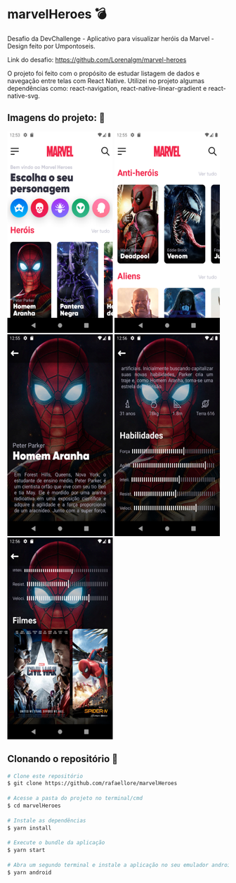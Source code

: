 # marvelHeroes :bomb:
Desafio da DevChallenge - Aplicativo para visualizar heróis da Marvel - Design feito por Umpontoseis.

Link do desafio: https://github.com/Lorenalgm/marvel-heroes

O projeto foi feito com o propósito de estudar listagem de dados e navegação entre telas com React Native. Utilizei no projeto algumas dependências como: react-navigation, react-native-linear-gradient e react-native-svg.

## Imagens do projeto: :iphone:
<div>
<img src="prints/printhome1.png" width="240" height="459">
<img src="prints/printhome2.png" width="240" height="459">
<img src="prints/printinfo1.png" width="240" height="459">
<img src="prints/printinfo2.png" width="240" height="459">
  <img src="prints/pintinfo3.png" width="240" height="459">
</div>

## Clonando o repositório :rocket:
```bash
# Clone este repositório
$ git clone https://github.com/rafaellore/marvelHeroes

# Acesse a pasta do projeto no terminal/cmd
$ cd marvelHeroes

# Instale as dependências
$ yarn install

# Execute o bundle da aplicação
$ yarn start

# Abra um segundo terminal e instale a aplicação no seu emulador android
$ yarn android

```
